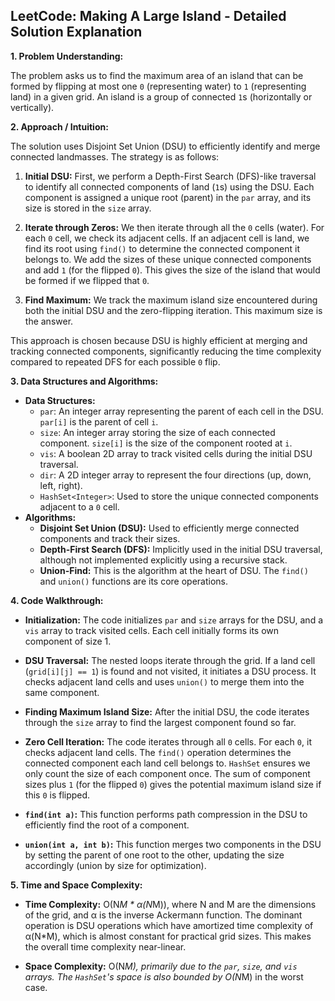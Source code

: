 ## LeetCode: Making A Large Island - Detailed Solution Explanation

**1. Problem Understanding:**

The problem asks us to find the maximum area of an island that can be formed by flipping at most one `0` (representing water) to `1` (representing land) in a given grid.  An island is a group of connected `1`s (horizontally or vertically).

**2. Approach / Intuition:**

The solution uses Disjoint Set Union (DSU) to efficiently identify and merge connected landmasses. The strategy is as follows:

1. **Initial DSU:**  First, we perform a Depth-First Search (DFS)-like traversal to identify all connected components of land (`1`s) using the DSU. Each component is assigned a unique root (parent) in the `par` array, and its size is stored in the `size` array.

2. **Iterate through Zeros:** We then iterate through all the `0` cells (water). For each `0` cell, we check its adjacent cells. If an adjacent cell is land, we find its root using `find()` to determine the connected component it belongs to. We add the sizes of these unique connected components and add `1` (for the flipped `0`).  This gives the size of the island that would be formed if we flipped that `0`.

3. **Find Maximum:** We track the maximum island size encountered during both the initial DSU and the zero-flipping iteration.  This maximum size is the answer.

This approach is chosen because DSU is highly efficient at merging and tracking connected components, significantly reducing the time complexity compared to repeated DFS for each possible `0` flip.


**3. Data Structures and Algorithms:**

* **Data Structures:**
    * `par`: An integer array representing the parent of each cell in the DSU. `par[i]` is the parent of cell `i`.
    * `size`: An integer array storing the size of each connected component. `size[i]` is the size of the component rooted at `i`.
    * `vis`: A boolean 2D array to track visited cells during the initial DSU traversal.
    * `dir`: A 2D integer array to represent the four directions (up, down, left, right).
    * `HashSet<Integer>`: Used to store the unique connected components adjacent to a `0` cell.
* **Algorithms:**
    * **Disjoint Set Union (DSU):** Used to efficiently merge connected components and track their sizes.
    * **Depth-First Search (DFS):** Implicitly used in the initial DSU traversal, although not implemented explicitly using a recursive stack.
    * **Union-Find:** This is the algorithm at the heart of DSU. The `find()` and `union()` functions are its core operations.


**4. Code Walkthrough:**

* **Initialization:**  The code initializes `par` and `size` arrays for the DSU, and a `vis` array to track visited cells.  Each cell initially forms its own component of size 1.

* **DSU Traversal:** The nested loops iterate through the grid. If a land cell (`grid[i][j] == 1`) is found and not visited, it initiates a DSU process. It checks adjacent land cells and uses `union()` to merge them into the same component.

* **Finding Maximum Island Size:** After the initial DSU, the code iterates through the `size` array to find the largest component found so far.

* **Zero Cell Iteration:** The code iterates through all `0` cells. For each `0`, it checks adjacent land cells. The `find()` operation determines the connected component each land cell belongs to.  `HashSet` ensures we only count the size of each component once. The sum of component sizes plus `1` (for the flipped `0`) gives the potential maximum island size if this `0` is flipped.

* **`find(int a)`:** This function performs path compression in the DSU to efficiently find the root of a component.

* **`union(int a, int b)`:** This function merges two components in the DSU by setting the parent of one root to the other, updating the size accordingly (union by size for optimization).


**5. Time and Space Complexity:**

* **Time Complexity:** O(N*M * α(N*M)), where N and M are the dimensions of the grid, and α is the inverse Ackermann function. The dominant operation is DSU operations which have amortized time complexity of α(N*M), which is almost constant for practical grid sizes. This makes the overall time complexity near-linear.


* **Space Complexity:** O(N*M), primarily due to the `par`, `size`, and `vis` arrays.  The `HashSet`'s space is also bounded by O(N*M) in the worst case.
